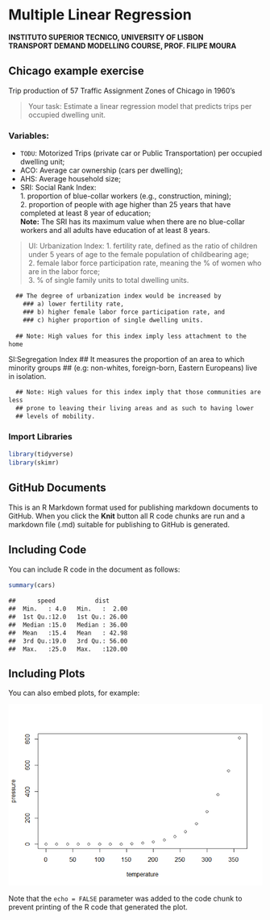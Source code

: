 Multiple Linear Regression
================

**INSTITUTO SUPERIOR TECNICO, UNIVERSITY OF LISBON**  
**TRANSPORT DEMAND MODELLING COURSE, PROF. FILIPE MOURA**

## Chicago example exercise

Trip production of 57 Traffic Assignment Zones of Chicago in 1960’s

> Your task: Estimate a linear regression model that predicts trips per
> occupied dwelling unit.

### Variables:

  - `TODU`: Motorized Trips (private car or Public Transportation) per
    occupied dwelling unit;
  - ACO: Average car ownership (cars per dwelling);
  - AHS: Average household size;
  - SRI: Social Rank Index:  
    1\. proportion of blue-collar workers (e.g., construction,
    mining);  
    2\. proportion of people with age higher than 25 years that have
    completed at least 8 year of education;  
    **Note:** The SRI has its maximum value when there are no
    blue-collar workers and all adults have education of at least 8
    years.

> UI: Urbanization Index: 1. fertility rate, defined as the ratio of
> children under 5 years of age to the female population of childbearing
> age;  
> 2\. female labor force participation rate, meaning the % of women who
> are in the labor force;  
> 3\. % of single family units to total dwelling units.

``` 
  ## The degree of urbanization index would be increased by
    ### a) lower fertility rate,
    ### b) higher female labor force participation rate, and
    ### c) higher proportion of single dwelling units.

  ## Note: High values for this index imply less attachment to the home
```

SI:Segregation Index \#\# It measures the proportion of an area to which
minority groups \#\# (e.g: non-whites, foreign-born, Eastern Europeans)
live in isolation.

``` 
  ## Note: High values for this index imply that those communities are less
  ## prone to leaving their living areas and as such to having lower
  ## levels of mobility.
```

### Import Libraries

``` r
library(tidyverse)
library(skimr)
```

## GitHub Documents

This is an R Markdown format used for publishing markdown documents to
GitHub. When you click the **Knit** button all R code chunks are run and
a markdown file (.md) suitable for publishing to GitHub is generated.

## Including Code

You can include R code in the document as follows:

``` r
summary(cars)
```

    ##      speed           dist       
    ##  Min.   : 4.0   Min.   :  2.00  
    ##  1st Qu.:12.0   1st Qu.: 26.00  
    ##  Median :15.0   Median : 36.00  
    ##  Mean   :15.4   Mean   : 42.98  
    ##  3rd Qu.:19.0   3rd Qu.: 56.00  
    ##  Max.   :25.0   Max.   :120.00

## Including Plots

You can also embed plots, for example:

![](README_files/figure-gfm/pressure-1.png)<!-- -->

Note that the `echo = FALSE` parameter was added to the code chunk to
prevent printing of the R code that generated the plot.
